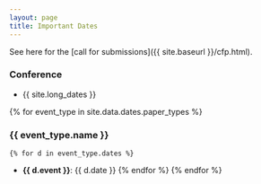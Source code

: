 ```yaml
---
layout: page
title: Important Dates
---
```


See here for the [call for submissions]({{ site.baseurl }}/cfp.html).

### Conference

- {{ site.long_dates }}

{% for event_type in site.data.dates.paper_types %}
### {{ event_type.name }}
    {% for d in event_type.dates %}
- **{{ d.event }}**: {{ d.date }}
    {% endfor %}
{% endfor %}
